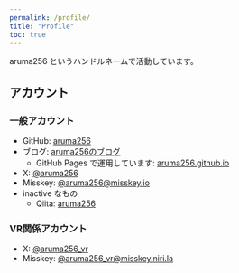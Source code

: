 ```yaml
---
permalink: /profile/
title: "Profile"
toc: true
---
```


aruma256 というハンドルネームで活動しています。

## アカウント

### 一般アカウント

* GitHub: [aruma256](https://github.com/aruma256)
* ブログ: [aruma256のブログ](https://aruma256.dev/)
    * GitHub Pages で運用しています: [aruma256.github.io](https://github.com/aruma256/aruma256.github.io)
* X: [@aruma256](https://x.com/aruma256)
* Misskey: [@aruma256@misskey.io](https://misskey.io/@aruma256)
* inactive なもの
    * Qiita: [aruma256](https://qiita.com/aruma256)

### VR関係アカウント

* X: [@aruma256_vr](https://x.com/aruma256_vr)
* Misskey: [@aruma256_vr@misskey.niri.la](https://misskey.niri.la/@aruma256_vr)
